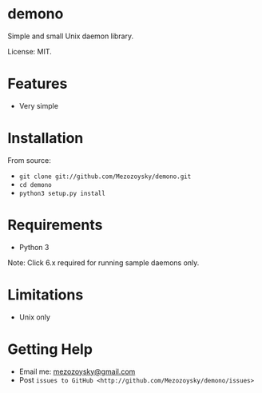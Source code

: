 demono
======

Simple and small Unix daemon library.

License: MIT.


Features
========

* Very simple

Installation
============

From source:

* ``git clone git://github.com/Mezozoysky/demono.git``
* ``cd demono``
* ``python3 setup.py install``

Requirements
============

* Python 3

Note: Click 6.x required for running sample daemons only.

Limitations
===========

* Unix only

Getting Help
============
    
* Email me: <mezozoysky@gmail.com>
* Post `issues to GitHub <http://github.com/Mezozoysky/demono/issues>`

